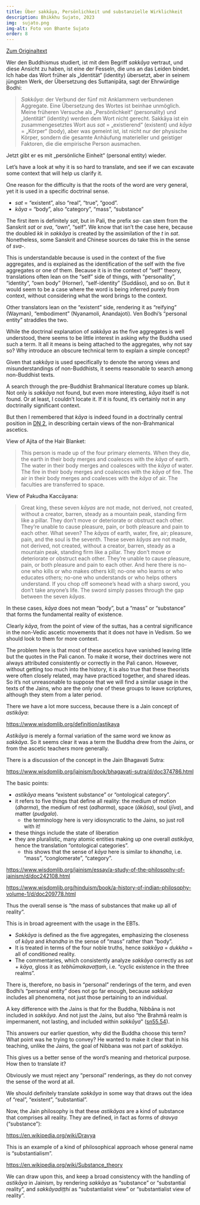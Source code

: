 ```yaml
---
title: Über sakkāya, Persönlichkeit und substanzielle Wirklichkeit
description: Bhikkhu Sujato, 2023
img:  sujato.png
img-alt: Foto von Bhante Sujato
order: 8
---
```


[Zum Originaltext](https://discourse.suttacentral.net/t/on-sakkaya-identity-and-substantial-reality/31048)

Wer den Buddhismus studiert, ist mit dem Begriff *sakkāya* vertraut, und diese Ansicht zu haben, ist eine der Fesseln, die uns an das Leiden bindet. Ich habe das Wort früher als „Identität“ (identity) übersetzt, aber in seinem jüngsten Werk, der Übersetzung des Suttanipāta, sagt der Ehrwürdige Bodhi:

> *Sakkāya*: der Verbund der fünf mit Anklammern verbundenen Aggregate. Eine Übersetzung des Wortes ist beinhae unmöglich. Meine früheren Versuche als „Persönlichkeit“ (personality) und „Identität“ (identity) werden dem Wort nicht gerecht. Sakkāya ist ein zusammengesetztes Wort aus *sat* = „existierend“ (existent) und *kāya* = „Körper“ (body), aber was gemeint ist, ist nicht nur der physische Körper, sondern die gesamte Anhäufung materieller und geistiger Faktoren, die die empirische Person ausmachen.

Jetzt gibt er es mit „persönliche Einheit“ (personal entity) wieder.

Let’s have a look at why it is so hard to translate, and see if we can excavate some context that will help us clarify it.

One reason for the difficulty is that the roots of the word are very general, yet it is used in a specific doctrinal sense.

* *sat* = “existent”, also “real”, “true”, “good”.
* *kāya* = “body”, also “category”, “mass”, “substance”

The first item is definitely *sat*, but in Pali, the prefix *sa-* can stem from the Sanskrit *sat* or *sva*, “own”, “self”. We know that isn’t the case here, because the doubled *kk* in *sakkāya* is created by the assimilation of the *t* in *sat*. Nonetheless, some Sanskrit and Chinese sources do take this in the sense of *sva-*.

This is understandable because is used in the context of the five aggregates, and is explained as the identification of the self with the five aggregates or one of them. Because it is in the context of “self” theory, translations often lean on the “self” side of things, with “personality”, “identity”, “own body” (Horner), “self-identity” (Suddāso), and so on. But it would seem to be a case where the word is being inferred purely from context, without considering what the word brings to the context.

Other translators lean on the “existent” side, rendering it as “reifying” (Wayman), “embodiment” (Nyanamoli, Anandajoti). Ven Bodhi’s “personal entity” straddles the two.

While the doctrinal explanation of *sakkāya* as the five aggregates is well understood, there seems to be little interest in asking *why* the Buddha used such a term. It all it means is being attached to the aggregates, why not say so? Why introduce an obscure technical term to explain a simple concept?

Given that *sakkāya* is used specifically to denote the wrong views and misunderstandings of non-Buddhists, it seems reasonable to search among non-Buddhist texts.

A search through the pre-Buddhist Brahmanical literature comes up blank. Not only is *sakkāya* not found, but even more interesting, *kāya* itself is not found. Or at least, I couldn’t locate it. If it is found, it’s certainly not in any doctrinally significant context.

But then I remembered that *kāya* is indeed found in a doctrinally central position in [DN 2](https://suttacentral.net/dn2/en/sujato), in describing certain views of the non-Brahmanical ascetics.

View of Ajita of the Hair Blanket:

> This person is made up of the four primary elements. When they die, the earth in their body merges and coalesces with the *kāya* of earth. The water in their body merges and coalesces with the *kāya* of water. The fire in their body merges and coalesces with the *kāya* of fire. The air in their body merges and coalesces with the *kāya* of air. The faculties are transferred to space.

View of Pakudha Kaccāyana:

> Great king, these seven *kāyas* are not made, not derived, not created, without a creator, barren, steady as a mountain peak, standing firm like a pillar. They don’t move or deteriorate or obstruct each other. They’re unable to cause pleasure, pain, or both pleasure and pain to each other. What seven? The *kāyas* of earth, water, fire, air; pleasure, pain, and the soul is the seventh. These seven *kāyas* are not made, not derived, not created, without a creator, barren, steady as a mountain peak, standing firm like a pillar. They don’t move or deteriorate or obstruct each other. They’re unable to cause pleasure, pain, or both pleasure and pain to each other. And here there is no-one who kills or who makes others kill; no-one who learns or who educates others; no-one who understands or who helps others understand. If you chop off someone’s head with a sharp sword, you don’t take anyone’s life. The sword simply passes through the gap between the seven *kāyas*.

In these cases, *kāya* does not mean “body”, but a “mass” or “substance” that forms the fundamental reality of existence.

Clearly *kāya*, from the point of view of the suttas, has a central significance in the non-Vedic ascetic movements that it does not have in Vedism. So we should look to them for more context.

The problem here is that most of these ascetics have vanished leaving little but the quotes in the Pali canon. To make it worse, their doctrines were not always attributed consistently or correctly in the Pali canon. However, without getting too much into the history, it is also true that these theorists were often closely related, may have practiced together, and shared ideas. So it’s not unreasonable to suppose that we will find a similar usage in the texts of the Jains, who are the only one of these groups to leave scriptures, although they stem from a later period.

There we have a lot more success, because there is a Jain concept of *astikāya*:

https://www.wisdomlib.org/definition/astikaya

*Astikāya* is merely a formal variation of the same word we know as *sakkāya*. So it seems clear it was a term the Buddha drew from the Jains, or from the ascetic teachers more generally.

There is a discussion of the concept in the Jain Bhagavati Sutra:

https://www.wisdomlib.org/jainism/book/bhagavati-sutra/d/doc374786.html

The basic points:

* *astikāya* means “existent substance” or “ontological category”.
* it refers to five things that define all reality: the medium of motion (*dharma*), the medium of rest (*adharma*), space (*ākāśa*), soul (*jīva*), and matter (*pudgala*).
  * the terminology here is very idiosyncratic to the Jains, so just roll with it!
* these things include the state of liberation
* they are pluralistic, many atomic entities making up one overall *astikāya*, hence the translation “ontological categories”.
  * this shows that the sense of *kāya* here is similar to *khandha*, i.e. “mass”, “conglomerate”, “category”.

https://www.wisdomlib.org/jainism/essay/a-study-of-the-philosophy-of-jainism/d/doc242108.html

https://www.wisdomlib.org/hinduism/book/a-history-of-indian-philosophy-volume-1/d/doc209778.html

Thus the overall sense is “the mass of substances that make up all of reality”.

This is in broad agreement with the usage in the EBTs.

* *Sakkāya* is defined as the five aggregates, emphasizing the closeness of *kāya* and *khandha* in the sense of “mass” rather than “body”.
* It is treated in terms of the four noble truths, hence *sakkāya* = *dukkha* = all of conditioned reality.
* The commentaries, which consistently analyze *sakkāya* correctly as *sat* + *kāya*, gloss it as *tebhūmakavaṭṭaṁ*, i.e. “cyclic existence in the three realms”.

There is, therefore, no basis in “personal” renderings of the term, and even Bodhi’s “personal entity” does not go far enough, because *sakkāya* includes all phenomena, not just those pertaining to an individual.

A key difference with the Jains is that for the Buddha, Nibbāna is not included in *sakkāya*. And not just the Jains, but also “the Brahmā realm is impermanent, not lasting, and included within *sakkāya*” ([sn55.54](https://suttacentral.net/sn55.54/en/sujato)).

This answers our earlier question, why did the Buddha choose this term? What point was he trying to convey? He wanted to make it clear that in his teaching, unlike the Jains, the goal of Nibbana was not part of *sakkāya*.

This gives us a better sense of the word’s meaning and rhetorical purpose. How then to translate it?

Obviously we must reject any “personal” renderings, as they do not convey the sense of the word at all.

We should definitely translate *sakkāya* in some way that draws out the idea of “real”, “existent”, “substantial”.

Now, the Jain philosophy is that these *astikāyas* are a kind of substance that comprises all reality. They are defined, in fact as forms of *dravya* (“substance”):

https://en.wikipedia.org/wiki/Dravya

This is an example of a kind of philosophical approach whose general name is “substantialism”.

https://en.wikipedia.org/wiki/Substance_theory

We can draw upon this, and keep a broad consistency with the handling of *astikāya* in Jainism, by rendering *sakkāya* as “substance” or “substantial reality”, and *sakkāyadiṭṭhi* as “substantialist view” or “substantialist view of reality”.

